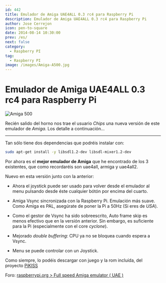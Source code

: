 ```yaml
---
id: 442
title: Emulador de Amiga UAE4ALL 0.3 rc4 para Raspberry Pi
description: Emulador de Amiga UAE4ALL 0.3 rc4 para Raspberry Pi
author: Jose Cerrejon
icon: pen-to-square
date: 2014-08-14 10:30:00
prev: /es/
next: false
category:
  - Raspberry PI
tag:
  - Raspberry PI
image: /images/Amiga-A500.jpg
---
```


# Emulador de Amiga UAE4ALL 0.3 rc4 para Raspberry Pi

![Amiga 500](/images/Amiga-A500.jpg)

Recién salido del horno nos trae el usuario *Chips* una nueva versión de este emulador de *Amiga*. Los detalle a continuación...

- - -
Tan sólo tiene dos dependencias que podréis instalar con:

```bash
sudo apt-get install -y libsdl1.2-dev libsdl-mixer1.2-dev
```

Por ahora es el **mejor emulador de Amiga** que he encontrado de los 3 existentes, que como recordaréis son uae4all, armiga y uae4all2.

Nuevo en esta versión junto con la anterior:

* Ahora el joystick puede ser usado para volver desde el emulador al menu pulsando desde éste cualquier bótón por encima del cuarto.

* Amiga Vsync sincronizada con la Raspberry Pi. Emulación más suave. Como Amiga es PAL, asegúrate de poner la Pi a 50Hz (Si eres de *USA*).

* Como el gestor de Vsync ha sido sobreescrito, Auto frame skip es menos efectivo que en la versión anterior. Sin embargo, es suficiente para la Pi (especialmente con el core *cyclone*).

* Mejorado *double buffering*: CPU ya no se bloquea cuando espera a Vsync.

* Menu se puede controlar con un Joystick.

Como siempre, lo podéis descargar con juego y la rom incluída, del proyecto [PiKISS](https://github.com/jmcerrejon/PiKISS)

Foro: [raspberrypi.org > Full speed Amiga emulator ( UAE )](http://www.raspberrypi.org/forums/viewtopic.php?t=17928)